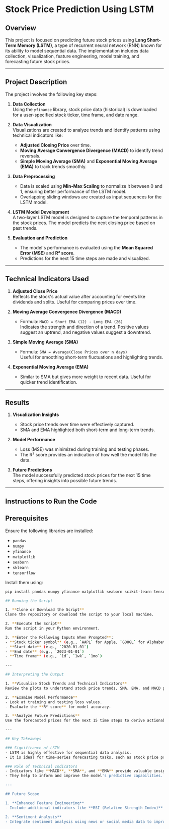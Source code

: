 # Stock Price Prediction Using LSTM

## Overview

This project is focused on predicting future stock prices using **Long Short-Term Memory (LSTM)**, a type of recurrent neural network (RNN) known for its ability to model sequential data. The implementation includes data collection, visualization, feature engineering, model training, and forecasting future stock prices.

---

## Project Description

The project involves the following key steps:

1. **Data Collection**  
   Using the `yfinance` library, stock price data (historical) is downloaded for a user-specified stock ticker, time frame, and date range. 

2. **Data Visualization**  
   Visualizations are created to analyze trends and identify patterns using technical indicators like:
   - **Adjusted Closing Price** over time.
   - **Moving Average Convergence Divergence (MACD)** to identify trend reversals.
   - **Simple Moving Average (SMA)** and **Exponential Moving Average (EMA)** to track trends smoothly.

3. **Data Preprocessing**  
   - Data is scaled using **Min-Max Scaling** to normalize it between 0 and 1, ensuring better performance of the LSTM model.
   - Overlapping sliding windows are created as input sequences for the LSTM model.

4. **LSTM Model Development**  
   A two-layer LSTM model is designed to capture the temporal patterns in the stock prices. The model predicts the next closing price based on past trends.

5. **Evaluation and Prediction**  
   - The model's performance is evaluated using the **Mean Squared Error (MSE)** and **R² score**.
   - Predictions for the next 15 time steps are made and visualized.

---

## Technical Indicators Used

1. **Adjusted Close Price**  
   Reflects the stock's actual value after accounting for events like dividends and splits. Useful for comparing prices over time.

2. **Moving Average Convergence Divergence (MACD)**  
   - Formula: `MACD = Short EMA (12) - Long EMA (26)`  
   Indicates the strength and direction of a trend. Positive values suggest an uptrend, and negative values suggest a downtrend.

3. **Simple Moving Average (SMA)**  
   - Formula: `SMA = Average(Close Prices over n days)`  
   Useful for smoothing short-term fluctuations and highlighting trends.

4. **Exponential Moving Average (EMA)**  
   - Similar to SMA but gives more weight to recent data. Useful for quicker trend identification.

---

## Results

1. **Visualization Insights**  
   - Stock price trends over time were effectively captured.
   - SMA and EMA highlighted both short-term and long-term trends.

2. **Model Performance**  
   - Loss (MSE) was minimized during training and testing phases.
   - The R² score provides an indication of how well the model fits the data.

3. **Future Predictions**  
   The model successfully predicted stock prices for the next 15 time steps, offering insights into possible future trends.

---

## Instructions to Run the Code

## Prerequisites
   Ensure the following libraries are installed:
   - `pandas`
   - `numpy`
   - `yfinance`
   - `matplotlib`
   - `seaborn`
   - `sklearn`
   - `tensorflow`

   Install them using:
   ```bash
   pip install pandas numpy yfinance matplotlib seaborn scikit-learn tensorflow

## Running the Script

1. **Clone or Download the Script**  
   Clone the repository or download the script to your local machine.

2. **Execute the Script**  
   Run the script in your Python environment.

3. **Enter the Following Inputs When Prompted**:  
   - **Stock ticker symbol** (e.g., `AAPL` for Apple, `GOOGL` for Alphabet Inc.)  
   - **Start date** (e.g., `2020-01-01`)  
   - **End date** (e.g., `2023-01-01`)  
   - **Time frame** (e.g., `1d`, `1wk`, `1mo`)  

---

## Interpreting the Output

1. **Visualize Stock Trends and Technical Indicators**  
   Review the plots to understand stock price trends, SMA, EMA, and MACD patterns.

2. **Examine Model Performance**  
   - Look at training and testing loss values.
   - Evaluate the **R² score** for model accuracy.

3. **Analyze Future Predictions**  
   Use the forecasted prices for the next 15 time steps to derive actionable insights.

---

## Key Takeaways

### Significance of LSTM
- LSTM is highly effective for sequential data analysis.  
- It is ideal for time-series forecasting tasks, such as stock price prediction.

### Role of Technical Indicators
- Indicators like **MACD**, **SMA**, and **EMA** provide valuable insights into market trends.
- They help to inform and improve the model's predictive capabilities.

---

## Future Scope

1. **Enhanced Feature Engineering**  
   - Include additional indicators like **RSI (Relative Strength Index)** or **Bollinger Bands** to refine predictions.

2. **Sentiment Analysis**  
   - Integrate sentiment analysis using news or social media data to improve accuracy and provide a more comprehensive prediction model.




